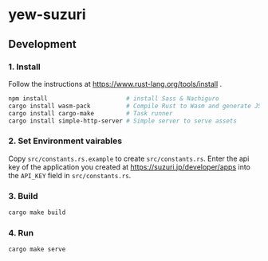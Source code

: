 # yew-suzuri

## Development

### 1. Install

Follow the instructions at https://www.rust-lang.org/tools/install .

```sh
npm install                      # install Sass & Nachiguro
cargo install wasm-pack          # Compile Rust to Wasm and generate JS interop code
cargo install cargo-make         # Task runner
cargo install simple-http-server # Simple server to serve assets
```

### 2. Set Environment vairables

Copy `src/constants.rs.example` to create `src/constants.rs`.
Enter the api key of the application you created at https://suzuri.jp/developer/apps into the `API_KEY` field in `src/constants.rs`.

### 3. Build

```sh
cargo make build
```

### 4. Run

```sh
cargo make serve
```